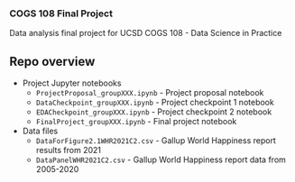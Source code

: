 ### COGS 108 Final Project
Data analysis final project for UCSD COGS 108 - Data Science in Practice 

## Repo overview
- Project Jupyter notebooks
  - `ProjectProposal_groupXXX.ipynb` - Project proposal notebook 
  - `DataCheckpoint_groupXXX.ipynb` - Project checkpoint 1 notebook 
  - `EDACheckpoint_groupXXX.ipynb` - Project checkpoint 2 notebook 
  - `FinalProject_groupXXX.ipynb` - Final project notebook
- Data files
  -  `DataForFigure2.1WHR2021C2.csv` - Gallup World Happiness report results from 2021
  -  `DataPanelWHR2021C2.csv` - Gallup World Happiness report data from 2005-2020

